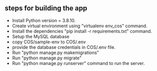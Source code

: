 <!-- Please read this file before setting up the project -->
## steps for building the app

- Install Python version = 3.8.10.
- Create virtual environment using "virtualenv env_cos" command.
- Install the dependencies "pip install -r requirements.txt" command.
- Setup the MySQL database 
- copy COS/sample-env to COS/.env
- provide the database credentials in COS/.env file.
- Run "python manage.py makemigrations"
- Run "python manage.py migrate"
- Run "python manage.py runserver" command to run the server.
